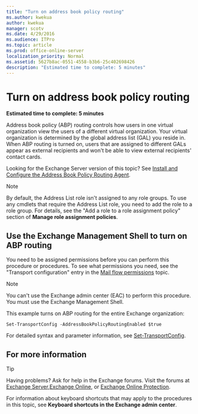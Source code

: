 ```yaml
---
title: "Turn on address book policy routing"
ms.author: kwekua
author: kwekua
manager: scotv
ms.date: 4/29/2016
ms.audience: ITPro
ms.topic: article
ms.prod: office-online-server
localization_priority: Normal
ms.assetid: 5627b8ac-0551-4558-b3b6-25c402698426
description: "Estimated time to complete: 5 minutes"
---
```


# Turn on address book policy routing

 **Estimated time to complete: 5 minutes**
  
Address book policy (ABP) routing controls how users in one virtual organization view the users of a different virtual organization. Your virtual organization is determined by the global address list (GAL) you reside in. When ABP routing is turned on, users that are assigned to different GALs appear as external recipients and won't be able to view external recipients' contact cards. 
  
Looking for the Exchange Server version of this topic? See [Install and Configure the Address Book Policy Routing Agent](http://technet.microsoft.com/library/20e8a43d-4508-4388-a2c9-aa3073593cc2.aspx).
  
> [!NOTE]
> By default, the Address List role isn't assigned to any role groups. To use any cmdlets that require the Address List role, you need to add the role to a role group. For details, see the "Add a role to a role assignment policy" section of **Manage role assignment policies**. 
  
## Use the Exchange Management Shell to turn on ABP routing

You need to be assigned permissions before you can perform this procedure or procedures. To see what permissions you need, see the "Transport configuration" entry in the [Mail flow permissions](http://technet.microsoft.com/library/f49f4fb5-af75-43cb-900f-c5f7b8cfa143.aspx) topic. 
  
> [!NOTE]
> You can't use the Exchange admin center (EAC) to perform this procedure. You must use the Exchange Management Shell. 
  
This example turns on ABP routing for the entire Exchange organization:
  
```
Set-TransportConfig -AddressBookPolicyRoutingEnabled $true
```

For detailed syntax and parameter information, see [Set-TransportConfig](http://technet.microsoft.com/library/ad3910a5-2227-47a2-8ccc-a208ce6210bb.aspx).
  
## For more information

> [!TIP]
> Having problems? Ask for help in the Exchange forums. Visit the forums at [Exchange Server](https://go.microsoft.com/fwlink/p/?linkId=60612),[Exchange Online](https://go.microsoft.com/fwlink/p/?linkId=267542), or [Exchange Online Protection](https://go.microsoft.com/fwlink/p/?linkId=285351). 
  
For information about keyboard shortcuts that may apply to the procedures in this topic, see **Keyboard shortcuts in the Exchange admin center**.
  

